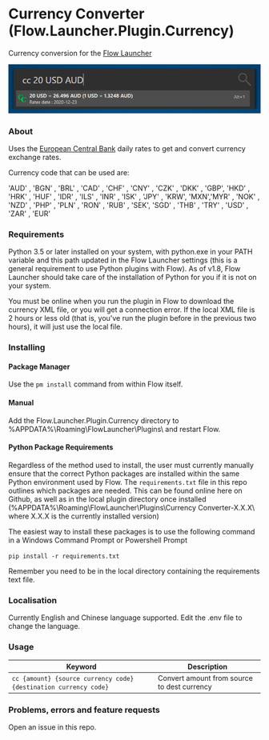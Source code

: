 # Currency Converter (Flow.Launcher.Plugin.Currency)

Currency conversion for the [Flow Launcher](https://github.com/Flow-Launcher/Flow.Launcher)

![screenshot](assets/cc_screenshot.png)

### About

Uses the [European Central Bank](https://www.ecb.europa.eu/stats/policy_and_exchange_rates/euro_reference_exchange_rates/html/index.en.html) daily rates to get and convert currency exchange rates.

Currency code that can be used are:

'AUD' , 'BGN' , 'BRL' , 'CAD' , 'CHF' , 'CNY' , 'CZK' , 'DKK' , 'GBP', 'HKD' , 'HRK' , 'HUF' , 'IDR' , 'ILS' , 'INR' , 'ISK' , 'JPY' , 'KRW', 'MXN','MYR' , 'NOK' , 'NZD' , 'PHP' , 'PLN' , 'RON' , 'RUB' , 'SEK', 'SGD' , 'THB' , 'TRY' , 'USD' , 'ZAR' , 'EUR'

### Requirements

Python 3.5 or later installed on your system, with python.exe in your PATH variable and this path updated in the Flow Launcher settings (this is a general requirement to use Python plugins with Flow). As of v1.8, Flow Launcher should take care of the installation of Python for you if it is not on your system.

You must be online when you run the plugin in Flow to download the currency XML file, or you will get a connection error. If the local XML file is 2 hours or less old (that is, you've run the plugin before in the previous two hours), it will just use the local file.

### Installing

#### Package Manager

Use the `pm install` command from within Flow itself.

#### Manual

Add the Flow.Launcher.Plugin.Currency directory to %APPDATA%\Roaming\FlowLauncher\Plugins\ and restart Flow.

#### Python Package Requirements

Regardless of the method used to install, the user must currently manually ensure that the correct Python packages are installed within the same Python environment used by Flow. The `requirements.txt` file in this repo outlines which packages are needed. This can be found online here on Github, as well as in the local plugin directory once installed (%APPDATA%\Roaming\FlowLauncher\Plugins\Currency Converter-X.X.X\ where X.X.X is the currently installed version)

The easiest way to install these packages is to use the following command in a Windows Command Prompt or Powershell Prompt

`pip install -r requirements.txt`

Remember you need to be in the local directory containing the requirements text file.

### Localisation

Currently English and Chinese language supported. Edit the .env file to change the language.

### Usage

| Keyword                                                          | Description                                 |
| ---------------------------------------------------------------- | ------------------------------------------- |
| `cc {amount} {source currency code} {destination currency code}` | Convert amount from source to dest currency |

### Problems, errors and feature requests

Open an issue in this repo.
